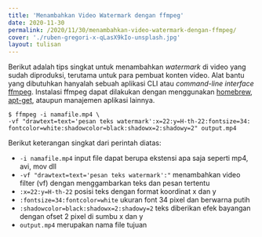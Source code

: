 ```yaml
---
title: 'Menambahkan Video Watermark dengan ffmpeg'
date: 2020-11-30
permalink: /2020/11/30/menambahkan-video-watermark-dengan-ffmpeg/
cover: './ruben-gregori-x-qLasX9kIo-unsplash.jpg'
layout: tulisan
---
```


Berikut adalah tips singkat untuk menambahkan _watermark_ di video yang sudah diproduksi, terutama untuk para pembuat konten video. Alat bantu yang dibutuhkan hanyalah sebuah aplikasi CLI atau _command-line interface_ [ffmpeg](https://ffmpeg.org). Instalasi ffmpeg dapat dilakukan dengan menggunakan [homebrew](https://brew.sh), [apt-get](https://linux.die.net/man/8/apt-get), ataupun manajemen aplikasi lainnya.

```shell
$ ffmpeg -i namafile.mp4 \
-vf "drawtext=text='pesan teks watermark':x=22:y=H-th-22:fontsize=34:
fontcolor=white:shadowcolor=black:shadowx=2:shadowy=2" output.mp4
```

Berikut keterangan singkat dari perintah diatas:

- `-i namafile.mp4` input file dapat berupa ekstensi apa saja seperti mp4, avi, mov dll
- `-vf "drawtext=text='pesan teks watermark':"` menambahkan video filter (vf) dengan menggambarkan teks dan pesan tertentu
- `:x=22:y=H-th-22` posisi teks dengan format koordinat x dan y
- `:fontsize=34:fontcolor=white` ukuran font 34 pixel dan berwarna putih
- `:shadowcolor=black:shadowx=2:shadowy=2` teks diberikan efek bayangan dengan ofset 2 pixel di sumbu x dan y
- `output.mp4` merupakan nama file tujuan
